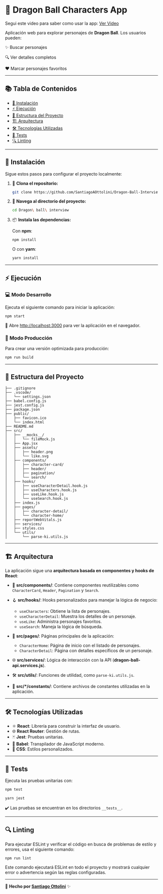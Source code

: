# 🐉 **Dragon Ball Characters App**

Segui este video para saber como usar la app: [Ver Video](https://www.loom.com/share/769eb2ae9f274c1093a812df9bafb9df?sid=d7f27a04-4af0-4bec-bb12-f0691a735d21)

Aplicación web para explorar personajes de **Dragon Ball**. Los usuarios pueden:

✨ Buscar personajes

🔍 Ver detalles completos

❤️ Marcar personajes favoritos

---

## 📚 **Tabla de Contenidos**

- [🚀 Instalación](#-instalación)
- [⚡ Ejecución](#-ejecución)
- [📂 Estructura del Proyecto](#-estructura-del-proyecto)
- [🏗️ Arquitectura](#-arquitectura)
- [🛠️ Tecnologías Utilizadas](#-tecnologías-utilizadas)
- [🧪 Tests](#-tests)
- [🔍 Linting](#-linting)

---

## 🚀 **Instalación**

Sigue estos pasos para configurar el proyecto localmente:

1. 🔗 **Clona el repositorio:**

   ```bash
   git clone https://github.com/SantiagoAOttolini/Dragon-Ball-Interview.git
   ```

2. 📂 **Navega al directorio del proyecto:**

   ```bash
   cd Dragon\ ball\ interview
   ```

3. 📦 **Instala las dependencias:**

   Con **npm**:

   ```bash
   npm install
   ```

   O con **yarn**:

   ```bash
   yarn install
   ```

---

## ⚡ **Ejecución**

### 💻 **Modo Desarrollo**

Ejecuta el siguiente comando para iniciar la aplicación:

```bash
npm start
```

🔗 Abre [http://localhost:3000](http://localhost:3000) para ver la aplicación en el navegador.

### 🚀 **Modo Producción**

Para crear una versión optimizada para producción:

```bash
npm run build
```

---

## 📂 **Estructura del Proyecto**

```
├── .gitignore
├── .vscode/
│   └── settings.json
├── babel.config.js
├── jest.config.js
├── package.json
├── public/
│   ├── favicon.ico
│   └── index.html
├── README.md
├── src/
│   ├── __mocks__/
│   │   └── fileMock.js
│   ├── App.jsx
│   ├── assets/
│   │   ├── header.png
│   │   └── like.svg
│   ├── components/
│   │   ├── character-card/
│   │   ├── header/
│   │   ├── pagination/
│   │   └── search/
│   ├── hooks/
│   │   ├── useCharacterDetail.hook.js
│   │   ├── useCharacters.hook.js
│   │   ├── useLike.hook.js
│   │   └── useSearch.hook.js
│   ├── index.js
│   ├── pages/
│   │   ├── character-detail/
│   │   └── character-home/
│   ├── reportWebVitals.js
│   ├── services/
│   ├── styles.css
│   └── utils/
│       └── parse-ki.utils.js
```

---

## 🏗️ **Arquitectura**

La aplicación sigue una **arquitectura basada en componentes y hooks de React**:

- 🧩 **src/components/**: Contiene componentes reutilizables como `CharacterCard`, `Header`, `Pagination` y `Search`.

- 🪝 **src/hooks/**: Hooks personalizados para manejar la lógica de negocio:

  - `useCharacters`: Obtiene la lista de personajes.
  - `useCharacterDetail`: Muestra los detalles de un personaje.
  - `useLike`: Administra personajes favoritos.
  - `useSearch`: Maneja la lógica de búsqueda.

- 📄 **src/pages/**: Páginas principales de la aplicación:

  - `CharacterHome`: Página de inicio con el listado de personajes.
  - `CharacterDetail`: Página con detalles específicos de un personaje.

- 🌐 **src/services/**: Lógica de interacción con la API (**dragon-ball-api.services.js**).

- 🛠️ **src/utils/**: Funciones de utilidad, como `parse-ki.utils.js`.

- 📜 **src/*/constants/**: Contiene archivos de constantes utilizadas en la aplicación.

---

## 🛠️ **Tecnologías Utilizadas**

- ⚛️ **React**: Librería para construir la interfaz de usuario.
- 🌐 **React Router**: Gestión de rutas.
- 🃏 **Jest**: Pruebas unitarias.
- 🧬 **Babel**: Transpilador de JavaScript moderno.
- 🎨 **CSS**: Estilos personalizados.

---

## 🧪 **Tests**

Ejecuta las pruebas unitarias con:

```bash
npm test
```

```bash
yarn jest
```

✔️ Las pruebas se encuentran en los directorios `__tests__`.

---

## 🔍 **Linting**

Para ejecutar ESLint y verificar el código en busca de problemas de estilo y errores, usa el siguiente comando:

```bash
npm run lint
```

Este comando ejecutará ESLint en todo el proyecto y mostrará cualquier error o advertencia según las reglas configuradas.

---

💬 **Hecho por [Santiago Ottolini](https://github.com/SantiagoAOttolini)** ✨
